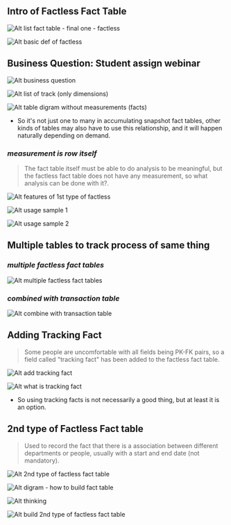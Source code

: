 ## **Intro of Factless Fact Table**

![Alt list fact table - final one - factless](pic/01.jpg)

![Alt basic def of factless](pic/02.jpg)

## **Business Question: Student assign webinar**

![Alt business question](pic/03.jpg)

![Alt list of track  (only dimensions)](pic/04.jpg)

![Alt table digram without measurements (facts)](pic/05.jpg)

- So it's not just one to many in accumulating snapshot fact tables, other kinds of tables may also have to use this relationship, and it will happen naturally depending on demand.

### _measurement is row itself_

> The fact table itself must be able to do analysis to be meaningful, but the factless fact table does not have any measurement, so what analysis can be done with it?.

![Alt features of 1st type of factless](pic/06.jpg)

![Alt usage sample 1](pic/07.jpg)

![Alt usage sample 2](pic/08.jpg)

## **Multiple tables to track process of same thing**

### _multiple factless fact tables_

![Alt multiple factless fact tables](pic/09.jpg)

### _combined with transaction table_

![Alt combine with transaction table](pic/10.jpg)

## **Adding Tracking Fact**

> Some people are uncomfortable with all fields being PK-FK pairs, so a field called "tracking fact" has been added to the factless fact table.

![Alt add tracking fact](pic/11.jpg)

![Alt what is tracking fact](pic/12.jpg)

- So using tracking facts is not necessarily a good thing, but at least it is an option.

## **2nd type of Factless Fact table**

> Used to record the fact that there is a association between different departments or people, usually with a start and end date (not mandatory).

![Alt 2nd type of factless fact table](pic/13.jpg)

![Alt digram - how to build fact table](pic/14.jpg)

![Alt thinking](pic/15.jpg)

![Alt build 2nd type of factless fact table](pic/16.jpg)
